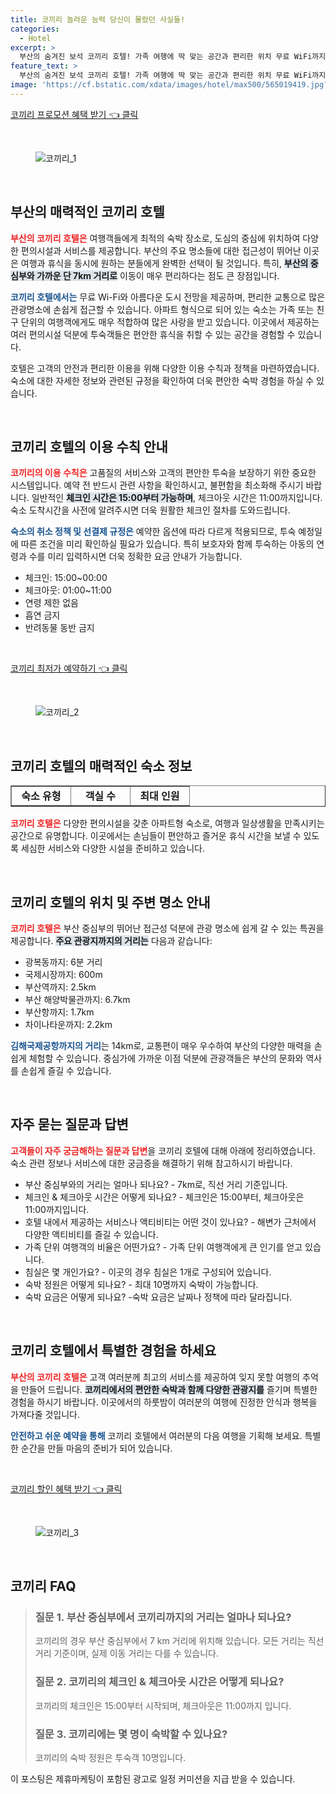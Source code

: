 ```yaml
---
title: 코끼리 놀라운 능력 당신이 몰랐던 사실들!
categories:
  - Hotel
excerpt: >
  부산의 숨겨진 보석 코끼리 호텔! 가족 여행에 딱 맞는 공간과 편리한 위치 무료 WiFi까지 제공. 체크인 걱정 없이 편안하게 머물 수 있는 특별한 경험을 놓치지 마세요!
feature_text: >
  부산의 숨겨진 보석 코끼리 호텔! 가족 여행에 딱 맞는 공간과 편리한 위치 무료 WiFi까지 제공. 체크인 걱정 없이 편안하게 머물 수 있는 특별한 경험을 놓치지 마세요!
image: 'https://cf.bstatic.com/xdata/images/hotel/max500/565019419.jpg?k=0cb61697a2863af566e46a10d9a67950cca8f5c7ea373773ef2b2cd7f7022bdb&o=&hp=1'
---
```


<p><a class="modoo-button" href="https://tinyurl.com/228uyrlb" rel="nofollow noopener">코끼리 프로모션 혜택 받기 👈 클릭</a></p><br/>
<figure class="image"><img alt="코끼리_1" src="https://cf.bstatic.com/xdata/images/hotel/max1024x768/565019500.jpg?k=9fbd182343bfceee9ce045f3015219a8980e3f30868e81931c25bdb99ff7847b&amp;o=&amp;hp=1"/></figure><br/>
<h2 data-ke-size="size26" id="코끼리호텔소개">부산의 매력적인 코끼리 호텔</h2>
<p data-ke-size="size16"><b><span style="color: #ee2323;">부산의 코끼리 호텔은</span></b> 여행객들에게 최적의 숙박 장소로, 도심의 중심에 위치하여 다양한 편의시설과 서비스를 제공합니다. 부산의 주요 명소들에 대한 접근성이 뛰어난 이곳은 여행과 휴식을 동시에 원하는 분들에게 완벽한 선택이 될 것입니다. 특히, <b><span style="background-color: #21538527;">부산의 중심부와 가까운 단 7km 거리로</span></b> 이동이 매우 편리하다는 점도 큰 장점입니다.</p>
<p data-ke-size="size16"><b><span style="color: #1a5490;">코끼리 호텔에서는</span></b> 무료 Wi-Fi와 아름다운 도시 전망을 제공하며, 편리한 교통으로 많은 관광명소에 손쉽게 접근할 수 있습니다. 아파트 형식으로 되어 있는 숙소는 가족 또는 친구 단위의 여행객에게도 매우 적합하여 많은 사랑을 받고 있습니다. 이곳에서 제공하는 여러 편의시설 덕분에 투숙객들은 편안한 휴식을 취할 수 있는 공간을 경험할 수 있습니다.</p>
<p data-ke-size="size16">호텔은 고객의 안전과 편리한 이용을 위해 다양한 이용 수칙과 정책을 마련하였습니다. 숙소에 대한 자세한 정보와 관련된 규정을 확인하여 더욱 편안한 숙박 경험을 하실 수 있습니다.</p>
<p data-ke-size="size16"> </p>
<h2 data-ke-size="size23" id="이용수칙">코끼리 호텔의 이용 수칙 안내</h2>
<p data-ke-size="size16"><b><span style="color: #ee2323;">코끼리의 이용 수칙은</span></b> 고품질의 서비스와 고객의 편안한 투숙을 보장하기 위한 중요한 시스템입니다. 예약 전 반드시 관련 사항을 확인하시고, 불편함을 최소화해 주시기 바랍니다. 일반적인 <b><span style="background-color: #21538527;">체크인 시간은 15:00부터 가능하며</span></b>, 체크아웃 시간은 11:00까지입니다. 숙소 도착시간을 사전에 알려주시면 더욱 원활한 체크인 절차를 도와드립니다.</p>
<p data-ke-size="size16"><b><span style="color: #1a5490;">숙소의 취소 정책 및 선결제 규정은</span></b> 예약한 옵션에 따라 다르게 적용되므로, 투숙 예정일에 따른 조건을 미리 확인하실 필요가 있습니다. 특히 보호자와 함께 투숙하는 아동의 연령과 수를 미리 입력하시면 더욱 정확한 요금 안내가 가능합니다.</p>
<ul data-ke-list-type="disc" style="list-style-type: disc;">
<li>체크인: 15:00~00:00</li>
<li>체크아웃: 01:00~11:00</li>
<li>연령 제한 없음</li>
<li>흡연 금지</li>
<li>반려동물 동반 금지</li>
</ul>
<p data-ke-size="size16"> </p>
<p><a class="modoo-button" href="https://tinyurl.com/228uyrlb" rel="nofollow noopener">코끼리 최저가 예약하기 👈 클릭</a></p><br/>
<figure class="image"><img alt="코끼리_2" src="https://cf.bstatic.com/xdata/images/hotel/max500/565019419.jpg?k=0cb61697a2863af566e46a10d9a67950cca8f5c7ea373773ef2b2cd7f7022bdb&amp;o=&amp;hp=1"/></figure><br/>
<h2 data-ke-size="size23" id="숙소정보">코끼리 호텔의 매력적인 숙소 정보</h2>
<table border="1" data-ke-align="alignLeft" data-ke-style="style16" style="border-collapse: collapse; width: 100%; height: 34px;">
<tbody>
<tr style="height: 17px;">
<td style="width: 33.3333%; text-align: center; height: 17px;"><b>숙소 유형</b></td>
<td style="width: 33.3333%; text-align: center; height: 17px;"><b>객실 수</b></td>
<td style="width: 33.3333%; text-align: center; height: 17px;"><b>최대 인원</b></td>
</tr>
<tr style="height: 17px;">
<td style="width: 33.3333%; text-align: center; height: 17px;">아파트</td>
<td style="width: 33.3333%; text-align: center; height: 17px;">1개 침실</td>
<td style="width: 33.3333%; text-align: center; height: 17px;">최대 10명</td>
</tr>
<tr>
<td style="width: 33.3333%; text-align: center;">욕실 수</td>
<td style="width: 33.3333%; text-align: center;">2개</td>
<td style="width: 33.3333%; text-align: center;">-</td>
</tr>
<tr>
<td style="width: 33.3333%; text-align: center;">주방 시설</td>
<td style="width: 33.3333%; text-align: center;">완비된 주방</td>
<td style="width: 33.3333%; text-align: center;">-</td>
</tr>
</tbody>
</table>
<p data-ke-size="size16"><b><span style="color: #ee2323;">코끼리 호텔은</span></b> 다양한 편의시설을 갖춘 아파트형 숙소로, 여행과 일상생활을 만족시키는 공간으로 유명합니다. 이곳에서는 손님들이 편안하고 즐거운 휴식 시간을 보낼 수 있도록 세심한 서비스와 다양한 시설을 준비하고 있습니다.</p>
<p data-ke-size="size16"> </p>
<h2 data-ke-size="size23" id="위치정보">코끼리 호텔의 위치 및 주변 명소 안내</h2>
<p data-ke-size="size16"><b><span style="color: #ee2323;">코끼리 호텔은</span></b> 부산 중심부의 뛰어난 접근성 덕분에 관광 명소에 쉽게 갈 수 있는 특권을 제공합니다. <b><span style="background-color: #21538527;">주요 관광지까지의 거리는</span></b> 다음과 같습니다:</p>
<ul data-ke-list-type="disc" style="list-style-type: disc;">
<li>광복동까지: 6분 거리</li>
<li>국제시장까지: 600m</li>
<li>부산역까지: 2.5km</li>
<li>부산 해양박물관까지: 6.7km</li>
<li>부산항까지: 1.7km</li>
<li>차이나타운까지: 2.2km</li>
</ul>
<p data-ke-size="size16"><b><span style="color: #1a5490;">김해국제공항까지의 거리</span></b>는 14km로, 교통편이 매우 우수하여 부산의 다양한 매력을 손쉽게 체험할 수 있습니다. 중심가에 가까운 이점 덕분에 관광객들은 부산의 문화와 역사를 손쉽게 즐길 수 있습니다.</p>
<p data-ke-size="size16"> </p>
<h2 data-ke-size="size26" id="FAQ">자주 묻는 질문과 답변</h2>
<p data-ke-size="size16"><b><span style="color: #ee2323;">고객들이 자주 궁금해하는 질문과 답변</span></b>을 코끼리 호텔에 대해 아래에 정리하였습니다. 숙소 관련 정보나 서비스에 대한 궁금증을 해결하기 위해 참고하시기 바랍니다.</p>
<ul data-ke-list-type="disc" style="list-style-type: disc;">
<li>부산 중심부와의 거리는 얼마나 되나요? - 7km로, 직선 거리 기준입니다.</li>
<li>체크인 &amp; 체크아웃 시간은 어떻게 되나요? - 체크인은 15:00부터, 체크아웃은 11:00까지입니다.</li>
<li>호텔 내에서 제공하는 서비스나 액티비티는 어떤 것이 있나요? - 해변가 근처에서 다양한 액티비티를 즐길 수 있습니다.</li>
<li>가족 단위 여행객의 비율은 어떤가요? - 가족 단위 여행객에게 큰 인기를 얻고 있습니다.</li>
<li>침실은 몇 개인가요? - 이곳의 경우 침실은 1개로 구성되어 있습니다.</li>
<li>숙박 정원은 어떻게 되나요? - 최대 10명까지 숙박이 가능합니다.</li>
<li>숙박 요금은 어떻게 되나요? -숙박 요금은 날짜나 정책에 따라 달라집니다.</li>
</ul>
<p data-ke-size="size16"> </p>
<h2 data-ke-size="size23" id="마무리">코끼리 호텔에서 특별한 경험을 하세요</h2>
<p data-ke-size="size16"><b><span style="color: #ee2323;">부산의 코끼리 호텔은</span></b> 고객 여러분께 최고의 서비스를 제공하여 잊지 못할 여행의 추억을 만들어 드립니다. <b><span style="background-color: #21538527;">코끼리에서의 편안한 숙박과 함께 다양한 관광지를</span></b> 즐기며 특별한 경험을 하시기 바랍니다. 이곳에서의 하룻밤이 여러분의 여행에 진정한 안식과 행복을 가져다줄 것입니다.</p>
<p data-ke-size="size16"><b><span style="color: #1a5490;">안전하고 쉬운 예약을 통해</span></b> 코끼리 호텔에서 여러분의 다음 여행을 기획해 보세요. 특별한 순간을 만들 마음의 준비가 되어 있습니다.</p>
<p data-ke-size="size16"> </p>
<p><a class="modoo-button" href="https://tinyurl.com/228uyrlb" rel="nofollow noopener">코끼리 할인 혜택 받기 👈 클릭</a></p><br>

<figure class="image"><img src="https://cf.bstatic.com/xdata/images/hotel/max500/565019422.jpg?k=1d0afe75a3a68f3728372b8477fdadfefb894eca59c2472382de05e4c60daeff&o=&hp=1" alt="코끼리_3"></figure><br>
<h2 id="코끼리_FAQ">코끼리 FAQ</h2>
<div itemscope="" itemtype="https://schema.org/FAQPage"> <blockquote> <div itemscope="" itemprop="mainEntity" itemtype="https://schema.org/Question"> <h3 id="질문_1" itemprop="name">질문 1. 부산 중심부에서 코끼리까지의 거리는 얼마나 되나요?</h3> <div itemscope="" itemprop="acceptedAnswer" itemtype="https://schema.org/Answer"> <span itemprop="text"> <p>코끼리의 경우 부산 중심부에서 7 km 거리에 위치해 있습니다. 모든 거리는 직선 거리 기준이며, 실제 이동 거리는 다를 수 있습니다.</p> </span> </div> </div> <div itemscope="" itemprop="mainEntity" itemtype="https://schema.org/Question"> <h3 id="질문_2" itemprop="name">질문 2. 코끼리의 체크인 & 체크아웃 시간은 어떻게 되나요?</h3> <div itemscope="" itemprop="acceptedAnswer" itemtype="https://schema.org/Answer"> <span itemprop="text"> <p>코끼리의 체크인은 15:00부터 시작되며, 체크아웃은 11:00까지 입니다.</p> </span> </div> </div> <div itemscope="" itemprop="mainEntity" itemtype="https://schema.org/Question"> <h3 id="질문_3" itemprop="name">질문 3. 코끼리에는 몇 명이 숙박할 수 있나요?</h3> <div itemscope="" itemprop="acceptedAnswer" itemtype="https://schema.org/Answer"> <span itemprop="text"> <p>코끼리의 숙박 정원은 투숙객 10명입니다.</p> </span> </div> </div> </blockquote> </div><p>이 포스팅은 제휴마케팅이 포함된 광고로 일정 커미션을 지급 받을 수 있습니다.</p>

